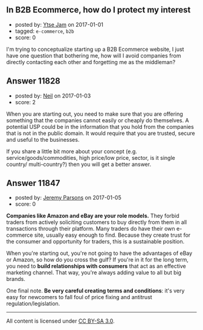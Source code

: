 ## In B2B Ecommerce, how do I protect my interest

- posted by: [Ytse Jam](https://stackexchange.com/users/9948251/ytse-jam) on 2017-01-01
- tagged: `e-commerce`, `b2b`
- score: 0

I'm trying to conceptualize starting up a B2B Ecommerce website, I just have one question that bothering me, how will I avoid companies from directly contacting each other and forgetting me as the middleman?


## Answer 11828

- posted by: [Neil](https://stackexchange.com/users/2711480/neil) on 2017-01-03
- score: 2

When you are starting out, you need to make sure that you are offering something that the companies cannot easily or cheaply do themselves. A potential USP could be in the information that you hold from the companies that is not in the public domain. It would require that you are trusted, secure and useful to the businesses. 

If you share a little bit more about your concept (e.g. service/goods/commodities, high price/low price, sector, is it single country/ multi-country?) then you will get a better answer.


## Answer 11847

- posted by: [Jeremy Parsons](https://stackexchange.com/users/497810/jeremy-parsons) on 2017-01-05
- score: 0

**Companies like Amazon and eBay are your role models.** They forbid traders from actively soliciting customers to buy directly from them in all transactions through their platform. Many traders do have their own e-commerce site, usually easy enough to find. Because they create trust for the consumer and opportunity for traders, this is a sustainable position. 

When you're starting out, you're not going to have the advantages of eBay or Amazon, so how do you cross the gulf? If you're in it for the long term, you need to **build relationships with consumers** that act as an effective marketing channel. That way, you're always adding value to all but big brands.

One final note. **Be very careful creating terms and conditions**: it's very easy for newcomers to fall foul of price fixing and antitrust regulation/legislation.



---

All content is licensed under [CC BY-SA 3.0](https://creativecommons.org/licenses/by-sa/3.0/).
